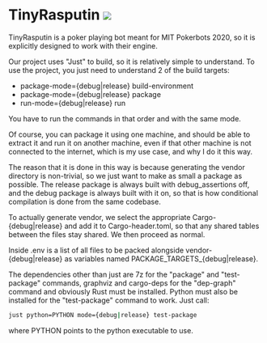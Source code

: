 # TinyRasputin <img src="https://github.com/Jengamon/TinyRasputin/workflows/Rust/badge.svg">

TinyRasputin is a poker playing bot meant for MIT Pokerbots 2020, so it is explicitly designed to work with their engine.


Our project uses "Just" to build, so it is relatively simple to understand.
To use the project, you just need to understand 2 of the build targets:

- package-mode={debug|release} build-environment
- package-mode={debug|release} package
- run-mode={debug|release} run

You have to run the commands in that order and with the same mode.

Of course, you can package it using one machine, and should be able to extract it and run it on another machine, even if that other machine is not connected to the internet, which is my use case, and why I do it this way.

The reason that it is done in this way is because generating the vendor directory is non-trivial, so we just want to make as small a package as possible. The release package is always built with debug_assertions off, and the debug package is always built with it on, so that is how conditional compilation is done from the same codebase.

To actually generate vendor, we select the appropriate
Cargo-{debug|release} and add it to Cargo-header.toml, so that any
shared tables between the files stay shared. We then proceed as normal.


Inside .env is a list of all files to be packed alongside vendor-{debug|release} as variables named PACKAGE_TARGETS_{debug|release}.

The dependencies other than just are 7z for the "package" and "test-package" commands, graphviz and cargo-deps for the "dep-graph" command and obviously Rust must be installed.
Python must also be installed for the "test-package" command to work. Just call:

```sh
just python=PYTHON mode={debug|release} test-package
```

where PYTHON points to the python executable to use.